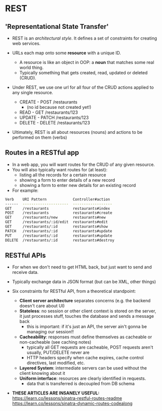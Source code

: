 # REST

## 'Representational State Transfer'

* REST is an _architectural style_. It defines a set of constraints for creating web services.
* URLs each map onto some **resource** with a unique ID.
  - A resource is like an object in OOP: a **noun** that matches some real world thing.
  - Typically something that gets created, read, updated or deleted (CRUD).
* Under REST, we use one url for all four of the CRUD actions applied to any single resource.
  - CREATE - POST /restaurants
    - (no id because not created yet!)
  - READ - GET /restaurants/123
  - UPDATE - PATCH /restaurants/123
  - DELETE - DELETE /restaurants/123

* Ultimately, REST is all about resources (nouns) and actions to be performed on them (verbs)

## Routes in a RESTful app

* In a web app, you will want routes for the CRUD of any given resource.
* You will also typically want routes for (at least):
  - listing all the records for a certain resource
  - showing a form to enter details of a new record
  - showing a form to enter new details for an existing record
* For example:

```sh
Verb    URI Pattern            Controller#action
------  ---------------------  ------------------
GET     /restaurants           restaurants#index
POST    /restaurants           restaurants#create
GET     /restaurants/new       restaurants#new
GET     /restaurants/:id/edit  restaurants#edit
GET     /restaurants/:id       restaurants#show
PATCH   /restaurants/:id       restaurants#update
PUT     /restaurants/:id       restaurants#update
DELETE  /restaurants/:id       restaurants#destroy
```

## RESTful APIs

* For when we don't need to get HTML back, but just want to send and receive data.
* Typically exchange data in JSON format (but can be XML, other things)
* Six constraints for RESTful API, from a theoretical standpoint:
  * **Client server architecture** separates concerns (e.g. the backend doesn't care about UI)
  * **Stateless**: no session or other client context is stored on the server, it just processes stuff, touches the database and sends a message back
    - this is important: if it's just an API, the server ain't gonna be managing our session!!
  * **Cacheability**: responses must define themselves as cacheable or non-cacheable (see caching notes)
    - typically all GET requests are cacheable, POST requests aren't usually, PUT/DELETE never are
    - HTTP headers specify when cache expires, cache control directives, last modified, etc.
  * **Layered System**: intermediate servers can be used without the client knowing about it
  * **Uniform interface**: resources are clearly identified in requests.
    - data that is transferred is decoupled from DB schema

* **THESE ARTICLES ARE INSANELY USEFUL:** https://learn.co/lessons/sinatra-restful-routes-readme
https://learn.co/lessons/sinatra-dynamic-routes-codealong
